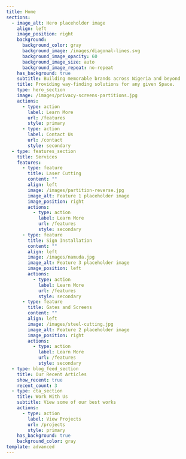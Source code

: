 ```yaml
---
title: Home
sections:
  - image_alt: Hero placeholder image
    align: left
    image_position: right
    background:
      background_color: gray
      background_image: /images/diagonal-lines.svg
      background_image_opacity: 60
      background_image_size: auto
      background_image_repeat: no-repeat
    has_background: true
    subtitle: Building memorable brands across Nigeria and beyond
    title: Providing way-finding solutions for any given Space.
    type: hero_section
    image: /images/privacy-screens-partitions.jpg
    actions:
      - type: action
        label: Learn More
        url: /features
        style: primary
      - type: action
        label: Contact Us
        url: /contact
        style: secondary
  - type: features_section
    title: Services
    features:
      - type: feature
        title: Laser Cutting
        content: ""
        align: left
        image: /images/partition-reverse.jpg
        image_alt: Feature 1 placeholder image
        image_position: right
        actions:
          - type: action
            label: Learn More
            url: /features
            style: secondary
      - type: feature
        title: Sign Installation
        content: ""
        align: left
        image: /images/namuda.jpg
        image_alt: Feature 3 placeholder image
        image_position: left
        actions:
          - type: action
            label: Learn More
            url: /features
            style: secondary
      - type: feature
        title: Gates and Screens
        content: ""
        align: left
        image: /images/steel-cutting.jpg
        image_alt: Feature 2 placeholder image
        image_position: right
        actions:
          - type: action
            label: Learn More
            url: /features
            style: secondary
  - type: blog_feed_section
    title: Our Recent Articles
    show_recent: true
    recent_count: 3
  - type: cta_section
    title: Work With Us
    subtitle: View some of our best works
    actions:
      - type: action
        label: View Projects
        url: /projects
        style: primary
    has_background: true
    background_color: gray
template: advanced
---
```

